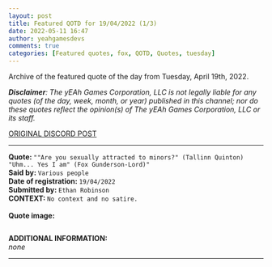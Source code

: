 ```yaml
---
layout: post
title: Featured QOTD for 19/04/2022 (1/3)
date: 2022-05-11 16:47
author: yeahgamesdevs
comments: true
categories: [Featured quotes, fox, QOTD, Quotes, tuesday]
---
```

<!-- wp:paragraph -->
<p>Archive of the featured quote of the day from Tuesday, April 19th, 2022. </p>
<!-- /wp:paragraph -->

<!-- wp:paragraph -->
<p><em><strong>Disclaimer</strong>: The yEAh Games Corporation, LLC is not legally liable for any quotes (of the day, week, month, or year) published in this channel; nor do these quotes reflect the opinion(s) of The yEAh Games Corporation, LLC or its staff.</em><a href="https://cdn.discordapp.com/attachments/958100064079839303/964566123628609628/unknown.png"></a></p>
<!-- /wp:paragraph -->

<!-- wp:buttons {"layout":{"type":"flex","justifyContent":"left"}} -->
<div class="wp-block-buttons"><!-- wp:button {"textColor":"vivid-cyan-blue","align":"center","style":{"border":{"radius":"18px"}},"className":"is-style-fill"} -->
<div class="wp-block-button aligncenter is-style-fill"><a class="wp-block-button__link has-vivid-cyan-blue-color has-text-color wp-element-button" href="https://discord.com/channels/887052880782176266/958100064079839303/966115984823971860" style="border-radius:18px;">ORIGINAL DISCORD POST</a></div>
<!-- /wp:button --></div>
<!-- /wp:buttons -->

<!-- wp:separator {"align":"center","className":"is-style-wide"} -->
<hr class="wp-block-separator aligncenter has-alpha-channel-opacity is-style-wide" />
<!-- /wp:separator -->

<!-- wp:paragraph -->
<p><strong>Quote: </strong><code>""Are you sexually attracted to minors?" (Tallinn Quinton) "Uhm... Yes I am" (Fox Gunderson-Lord)"</code><br><strong>Said by: </strong><code>Various people</code><br><strong>Date of registration: </strong><code>19/04/2022</code> <br><strong>Submitted by: </strong><code>Ethan Robinson</code><br><strong>CONTEXT: </strong><code>No context and no satire.</code><br><br><strong>Quote image:</strong></p>
<!-- /wp:paragraph -->

<!-- wp:image {"id":415,"sizeSlug":"large","linkDestination":"none"} -->
<figure class="wp-block-image size-large"><img src="https://yeaharchives.files.wordpress.com/2022/05/image.png?w=411" alt="" class="wp-image-415" /></figure>
<!-- /wp:image -->

<!-- wp:paragraph -->
<p><strong>ADDITIONAL INFORMATION:</strong><br><em>none</em></p>
<!-- /wp:paragraph -->

<!-- wp:separator {"className":"is-style-wide"} -->
<hr class="wp-block-separator has-alpha-channel-opacity is-style-wide" />
<!-- /wp:separator -->
